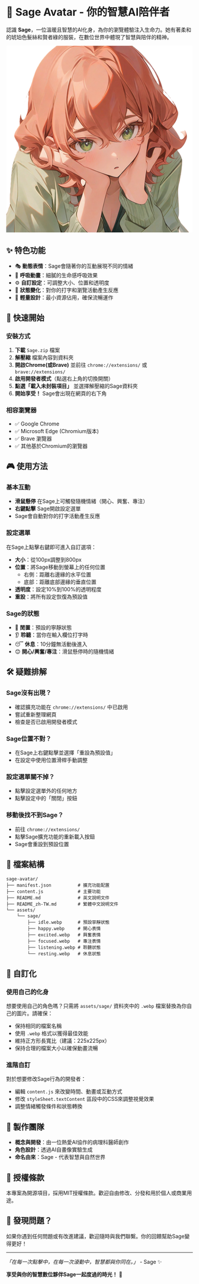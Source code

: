 # 🌿 Sage Avatar - 你的智慧AI陪伴者

認識 **Sage**，一位溫暖且智慧的AI化身，為你的瀏覽體驗注入生命力。她有著柔和的琥珀色髮絲和賢者綠的服裝，在數位世界中體現了智慧與陪伴的精神。

![Sage Avatar](./sage-preview.png)

## ✨ 特色功能

- 🎭 **動態表情**：Sage會隨著你的互動展現不同的情緒
- 🎨 **呼吸動畫**：細膩的生命感呼吸效果
- ⚙️ **自訂設定**：可調整大小、位置和透明度
- 🔄 **狀態變化**：對你的打字和瀏覽活動產生反應
- 🌱 **輕量設計**：最小資源佔用，確保流暢運作

## 🚀 快速開始

### 安裝方式

1. **下載** `Sage.zip` 檔案
2. **解壓縮** 檔案內容到資料夾
3. **開啟Chrome(或Brave)** 並前往 `chrome://extensions/` 或 `brave://extensions/` 
4. **啟用開發者模式**（點選右上角的切換開關）
5. **點選「載入未封裝項目」** 並選擇解壓縮的Sage資料夾
6. **開始享受！** Sage會出現在網頁的右下角

### 相容瀏覽器
- ✅ Google Chrome
- ✅ Microsoft Edge (Chromium版本)
- ✅ Brave 瀏覽器
- ✅ 其他基於Chromium的瀏覽器

## 🎮 使用方法

### 基本互動
- **滑鼠懸停** 在Sage上可觸發隨機情緒（開心、興奮、專注）
- **右鍵點擊** Sage開啟設定選單
- Sage會自動對你的打字活動產生反應

### 設定選單
在Sage上點擊右鍵即可進入自訂選項：

- **大小**：從100px調整到800px
- **位置**：將Sage移動到螢幕上的任何位置
  - 右側：距離右邊緣的水平位置
  - 底部：距離底部邊緣的垂直位置
- **透明度**：設定10%到100%的透明程度
- **重設**：將所有設定恢復為預設值

### Sage的狀態
- 🌱 **閒置**：預設的寧靜狀態
- 👂 **聆聽**：當你在輸入欄位打字時
- 😴 **休息**：10分鐘無活動後進入
- 😊 **開心/興奮/專注**：滑鼠懸停時的隨機情緒

## 🛠️ 疑難排解

### Sage沒有出現？
- 確認擴充功能在 `chrome://extensions/` 中已啟用
- 嘗試重新整理網頁
- 檢查是否已啟用開發者模式

### Sage位置不對？
- 在Sage上右鍵點擊並選擇「重設為預設值」
- 在設定中使用位置滑桿手動調整

### 設定選單關不掉？
- 點擊設定選單外的任何地方
- 點擊設定中的「關閉」按鈕

### 移動後找不到Sage？
- 前往 `chrome://extensions/`
- 點擊Sage擴充功能的重新載入按鈕
- Sage會重設到預設位置

## 📁 檔案結構

```
sage-avatar/
├── manifest.json          # 擴充功能配置
├── content.js             # 主要功能
├── README.md              # 英文說明文件
├── README_zh-TW.md        # 繁體中文說明文件
└── assets/
    └── sage/
        ├── idle.webp      # 預設寧靜狀態
        ├── happy.webp     # 開心表情
        ├── excited.webp   # 興奮表情
        ├── focused.webp   # 專注表情
        ├── listening.webp # 聆聽狀態
        └── resting.webp   # 休息狀態
```

## 🎨 自訂化

### 使用自己的化身
想要使用自己的角色嗎？只需將 `assets/sage/` 資料夾中的 `.webp` 檔案替換為你自己的圖片。請確保：

- 保持相同的檔案名稱
- 使用 `.webp` 格式以獲得最佳效能
- 維持正方形長寬比（建議：225x225px）
- 保持合理的檔案大小以確保動畫流暢

### 進階自訂
對於想要修改Sage行為的開發者：

- 編輯 `content.js` 來改變時間、動畫或互動方式
- 修改 `styleSheet.textContent` 區段中的CSS來調整視覺效果
- 調整情緒觸發條件和狀態轉換

## 🤝 製作團隊

- **概念與開發**：由一位熱愛AI協作的病理科醫師創作
- **角色設計**：透過AI自畫像實驗生成
- **命名由來**：Sage - 代表智慧與自然世界

## 📜 授權條款

本專案為開源項目，採用MIT授權條款。歡迎自由修改、分發和用於個人或商業用途。

## 🐛 發現問題？

如果你遇到任何問題或有改進建議，歡迎隨時與我們聯繫。你的回饋幫助Sage變得更好！

---

*「在每一次點擊中，在每一次滾動中，智慧都與你同在。」* - Sage ✨

**享受與你的智慧數位夥伴Sage一起度過的時光！** 🌿
